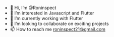 - 👋 Hi, I’m @Roninspect
- 👀 I’m interested in Javascript and Flutter
- 🌱 I’m currently working with Flutter
- 💞️ I’m looking to collaborate on exciting projects
- 📫 How to reach me roninspect21@gmail.com

<!---
Roninspect/Roninspect is a ✨ special ✨ repository because its `README.md` (this file) appears on your GitHub profile.
You can click the Preview link to take a look at your changes.
--->
